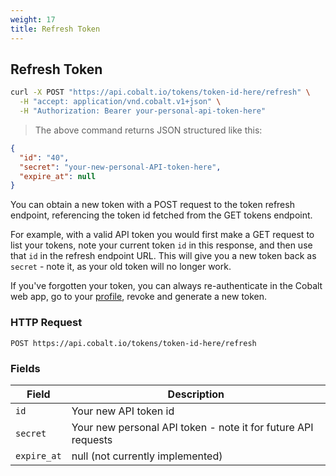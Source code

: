```yaml
---
weight: 17
title: Refresh Token
---
```


## Refresh Token

```sh
curl -X POST "https://api.cobalt.io/tokens/token-id-here/refresh" \
  -H "accept: application/vnd.cobalt.v1+json" \
  -H "Authorization: Bearer your-personal-api-token-here" 
```

> The above command returns JSON structured like this:

```json
{
  "id": "40",
  "secret": "your-new-personal-API-token-here",
  "expire_at": null
}
```

You can obtain a new token with a POST request to the token refresh endpoint, referencing the token id fetched from the GET tokens endpoint. 

For example, with a valid API token you would first make a GET request to list your tokens, note your current token `id` in this response, and then use that `id` in the refresh endpoint URL. This will give you a new token back as `secret` - note it, as your old token will no longer work. 

If you've forgotten your token, you can always re-authenticate in the Cobalt web app, go to your <a href="https://app.cobalt.io/settings/api-token" rel="nofollow">profile</a>, revoke and generate a new token.

### HTTP Request

`POST https://api.cobalt.io/tokens/token-id-here/refresh`

### Fields

Field       | Description
----------- | -----------
`id`        | Your new API token id
`secret`    | Your new personal API token - note it for future API requests
`expire_at` | null (not currently implemented)
